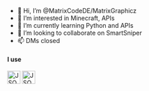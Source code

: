 - 👋 Hi, I’m @MatrixCodeDE/MatrixGraphicz
- 👀 I’m interested in Minecraft, APIs
- 🌱 I’m currently learning Python and APIs
- 💞️ I’m looking to collaborate on SmartSniper
- 📫 DMs closed

<h4 align="left">I use</h4>
<p align="left"> </a> <img src="https://upload.wikimedia.org/wikipedia/commons/thumb/c/c3/Python-logo-notext.svg/1200px-Python-logo-notext.svg.png" alt="JSON" width="30" height="30"/> <img src="https://cdn.worldvectorlogo.com/logos/json.svg" alt="JSON" width="30" height="30"/>
